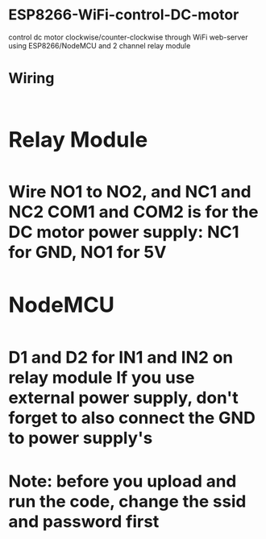 # ESP8266-WiFi-control-DC-motor
control dc motor clockwise/counter-clockwise through WiFi web-server using ESP8266/NodeMCU and 2 channel relay module

**<h1>Wiring<h1/>**
  <h2>Relay Module<h2/>
    <h3>Wire NO1 to NO2, and NC1 and NC2
    COM1 and COM2 is for the DC motor
    power supply: NC1 for GND, NO1 for 5V<h3/>
    
  <h2>NodeMCU<h2/>
    <h3>D1 and D2 for IN1 and IN2 on relay module
    If you use external power supply, don't forget to also connect the GND to power supply's<h3/>
    
Note: before you upload and run the code, change the ssid and password first
